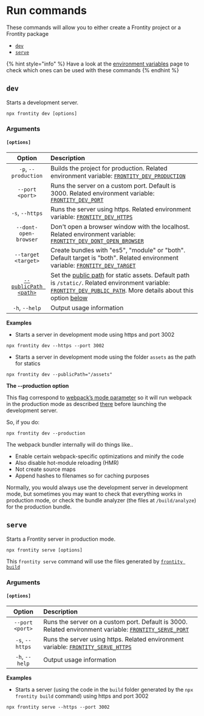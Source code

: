 # Run commands

These commands will allow you to either create a Frontity project or a Frontity package

* [`dev`](run-commands.md#dev)
* [`serve`](run-commands.md#serve)

{% hint style="info" %}
Have a look at the [environment variables](https://docs.frontity.org/frontity-cli/environment-variables) page to check which ones can be used with these commands
{% endhint %}

## `dev`

Starts a development server.

```text
npx frontity dev [options]
```

### Arguments

#### **`[options]`**

| Option | Description |
| :---: | :--- |
| `-p`, `--production` | Builds the project for production. Related environment variable: [`FRONTITY_DEV_PRODUCTION`](https://docs.frontity.org/frontity-cli/environment-variables#frontity_dev_production) |
| `--port <port>` | Runs the server on a custom port. Default is 3000. Related environment variable: [`FRONTITY_DEV_PORT`](https://docs.frontity.org/frontity-cli/environment-variables#frontity_dev_port) |
| `-s`, `--https` | Runs the server using https. Related environment variable: [`FRONTITY_DEV_HTTPS`](https://docs.frontity.org/frontity-cli/environment-variables#frontity_dev_https) |
| `--dont-open-browser` | Don't open a browser window with the localhost. Related environment variable: [`FRONTITY_DEV_DONT_OPEN_BROWSER`](https://docs.frontity.org/frontity-cli/environment-variables#frontity_dev_dont_open_browser) |
| `--target <target>` | Create bundles with "es5", "module" or "both". Default target is "both". Related environment variable: [`FRONTITY_DEV_TARGET`](https://docs.frontity.org/frontity-cli/environment-variables#frontity_dev_target) |
| [`--publicPath <path>`](https://docs.frontity.org/frontity-cli/build-commands#the-publicpath-option) | Set the [public path](https://webpack.js.org/guides/public-path/) for static assets. Default path is `/static/`. Related environment variable: [`FRONTITY_DEV_PUBLIC_PATH`](https://docs.frontity.org/frontity-cli/environment-variables#frontity_dev_public_path). More details about this option [below](run-commands.md#the-publicpath-option) |
| `-h`, `--help` | Output usage information |

**Examples**

* Starts a server in development mode using https and port 3002

```text
npx frontity dev --https --port 3002
```

* Starts a server in development mode using the folder `assets` as the path for statics

```text
npx frontity dev --publicPath="/assets"
```

**The --production option**

This flag correspond to [webpack’s mode parameter](https://webpack.js.org/configuration/mode/) so it will run webpack in the production mode as described [there](https://webpack.js.org/configuration/mode/) before launching the development server.

So, if you do:

```text
npx frontity dev --production
```

The webpack bundler internally will do things like..

* Enable certain webpack-specific optimizations and minify the code
* Also disable hot-module reloading (HMR)
* Not create source maps
* Append hashes to filenames so for caching purposes

Normally, you would always use the development server in development mode, but sometimes you may want to check that everything works in production mode, or check the bundle analyzer (the files at `/build/analyze`) for the production bundle.

## `serve`

Starts a Frontity server in production mode.

```text
npx frontity serve [options]
```

This `frontity serve` command will use the files generated by [`frontity build`](https://docs.frontity.org/frontity-cli/build-commands#build)

### Arguments

#### **`[options]`**

| Option | Description |
| :---: | :--- |
| `--port <port>` | Runs the server on a custom port. Default is 3000. Related environment variable: [`FRONTITY_SERVE_PORT`](https://docs.frontity.org/frontity-cli/environment-variables#frontity_serve_port) |
| `-s`, `--https` | Runs the server using https. Related environment variable: [`FRONTITY_SERVE_HTTPS`](https://docs.frontity.org/frontity-cli/environment-variables#frontity_serve_https) |
| `-h`, `--help` | Output usage information |

**Examples**

* Starts a server (using the code in the `build` folder generated by the `npx frontity build` command) using https and port 3002

```text
npx frontity serve --https --port 3002
```

